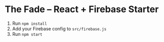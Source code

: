 # The Fade – React + Firebase Starter

1. Run `npm install`
2. Add your Firebase config to `src/firebase.js`
3. Run `npm start`
